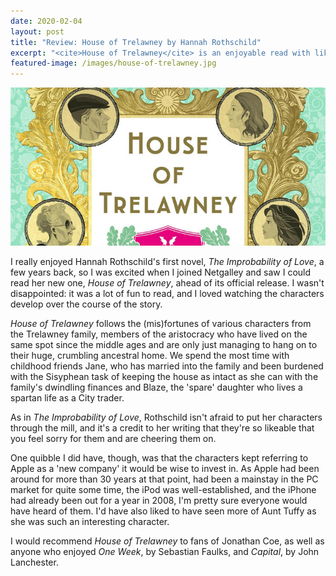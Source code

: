 ```yaml
---
date: 2020-02-04
layout: post
title: "Review: House of Trelawney by Hannah Rothschild"
excerpt: "<cite>House of Trelawney</cite> is an enjoyable read with likeable and/or funny characters."
featured-image: /images/house-of-trelawney.jpg
---
```


![House of Trelawney](/images/house-of-trelawney.jpg)

I really enjoyed Hannah Rothschild's first novel, <cite>The Improbability of Love</cite>, a few years back, so I was excited when I joined Netgalley and saw I could read her new one, <cite>House of Trelawney</cite>, ahead of its official release. I wasn't disappointed: it was a lot of fun to read, and I loved watching the characters develop over the course of the story.

<cite>House of Trelawney</cite> follows the (mis)fortunes of various characters from the Trelawney family, members of the aristocracy who have lived on the same spot since the middle ages and are only just managing to hang on to their huge, crumbling ancestral home. We spend the most time with childhood friends Jane, who has married into the family and been burdened with the Sisyphean task of keeping the house as intact as she can with the family's dwindling finances and Blaze, the 'spare' daughter who lives a spartan life as a City trader.

As in <cite>The Improbability of Love</cite>, Rothschild isn't afraid to put her characters through the mill, and it's a credit to her writing that they're so likeable that you feel sorry for them and are cheering them on.

One quibble I did have, though, was that the characters kept referring to Apple as a 'new company' it would be wise to invest in. As Apple had been around for more than 30 years at that point, had been a mainstay in the PC market for quite some time, the iPod was well-established, and the iPhone had already been out for a year in 2008, I'm pretty sure everyone would have heard of them. I'd have also liked to have seen more of Aunt Tuffy as she was such an interesting character.

I would recommend <cite>House of Trelawney</cite> to fans of Jonathan Coe, as well as anyone who enjoyed <cite>One Week</cite>, by Sebastian Faulks, and <cite>Capital</cite>, by John Lanchester.
